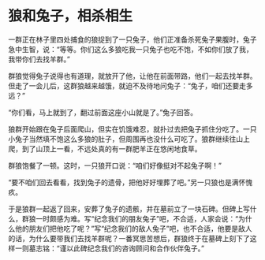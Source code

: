 # 狼和兔子，相杀相生

一群正在林子里四处捕食的狼捉到了一只兔子，他们正准备杀死兔子果腹时，兔子急中生智，说：“等等。你们这么多狼吃我一只兔子也吃不饱，不如你们放了我，我带你们去找羊群。” 

群狼觉得兔子说得也有道理，就放开了他，让他在前面带路，他们一起去找羊群。但走了一会儿后，这群狼越来越饿，就迫不及待地问兔子：“兔子，咱们还要走多远？” 

“你们看，马上就到了，翻过前面这座小山就是了。”兔子回答。 

狼群开始跟在兔子后面爬山，但实在饥饿难忍，就扑过去把兔子抓住分吃了。一只小兔子当然填不饱这么多狼的肚子，但周围再也没什么可吃了。狼群继续往山上爬，到了山顶上一看，不远处真的有一群肥羊正在悠闲地食草。 

群狼饱餐了一顿。这时，一只狼开口说：“咱们好像挺对不起兔子啊！” 

“要不咱们回去看看，找到兔子的遗骨，把他好好埋葬了吧。”另一只狼也是满怀愧疚。 

于是狼群一起返了回来，安葬了兔子的遗骸，并在墓前立了一块石碑。但碑上写什么，群狼一时颇感为难。写“纪念我们的朋友兔子”吧，不合适，人家会说：“为什么他的朋友们把他吃了呢？”写“纪念我们的敌人兔子”吧，也不合适，他要是敌人的话，为什么要带我们去找羊群呢？一番冥思苦想后，群狼终于在墓碑上刻下了这样一则墓志铭：“谨以此碑纪念我们的咨询顾问和合作伙伴兔子。”